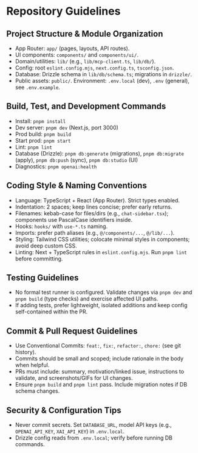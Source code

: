 # Repository Guidelines

## Project Structure & Module Organization
- App Router: `app/` (pages, layouts, API routes).
- UI components: `components/` and `components/ui/`.
- Domain/utilities: `lib/` (e.g., `lib/mcp-client.ts`, `lib/db/`).
- Config: root `eslint.config.mjs`, `next.config.ts`, `tsconfig.json`.
- Database: Drizzle schema in `lib/db/schema.ts`; migrations in `drizzle/`.
- Public assets: `public/`. Environment: `.env.local` (dev), `.env` (general), see `.env.example`.

## Build, Test, and Development Commands
- Install: `pnpm install`
- Dev server: `pnpm dev` (Next.js, port 3000)
- Prod build: `pnpm build`
- Start prod: `pnpm start`
- Lint: `pnpm lint`
- Database (Drizzle): `pnpm db:generate` (migrations), `pnpm db:migrate` (apply), `pnpm db:push` (sync), `pnpm db:studio` (UI)
- Diagnostics: `pnpm openai:health`

## Coding Style & Naming Conventions
- Language: TypeScript + React (App Router). Strict types enabled.
- Indentation: 2 spaces; keep lines concise; prefer early returns.
- Filenames: kebab-case for files/dirs (e.g., `chat-sidebar.tsx`); components use PascalCase identifiers inside.
- Hooks: `hooks/` with `use-*.ts` naming.
- Imports: prefer path aliases (e.g., `@/components/...`, `@/lib/...`).
- Styling: Tailwind CSS utilities; colocate minimal styles in components; avoid deep custom CSS.
- Linting: Next + TypeScript rules in `eslint.config.mjs`. Run `pnpm lint` before committing.

## Testing Guidelines
- No formal test runner is configured. Validate changes via `pnpm dev` and `pnpm build` (type checks) and exercise affected UI paths.
- If adding tests, prefer lightweight, isolated additions and keep config self-contained within the PR.

## Commit & Pull Request Guidelines
- Use Conventional Commits: `feat:`, `fix:`, `refactor:`, `chore:` (see git history).
- Commits should be small and scoped; include rationale in the body when helpful.
- PRs must include: summary, motivation/linked issue, instructions to validate, and screenshots/GIFs for UI changes.
- Ensure `pnpm build` and `pnpm lint` pass. Include migration notes if DB schema changes.

## Security & Configuration Tips
- Never commit secrets. Set `DATABASE_URL`, model API keys (e.g., `OPENAI_API_KEY`, `XAI_API_KEY`) in `.env.local`.
- Drizzle config reads from `.env.local`; verify before running DB commands.
